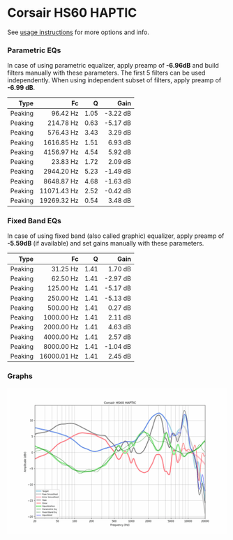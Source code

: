 # Corsair HS60 HAPTIC
See [usage instructions](https://github.com/jaakkopasanen/AutoEq#usage) for more options and info.

### Parametric EQs
In case of using parametric equalizer, apply preamp of **-6.96dB** and build filters manually
with these parameters. The first 5 filters can be used independently.
When using independent subset of filters, apply preamp of **-6.99 dB**.

| Type    | Fc          |    Q | Gain     |
|--------:|------------:|-----:|---------:|
| Peaking | 96.42 Hz    | 1.05 | -3.22 dB |
| Peaking | 214.78 Hz   | 0.63 | -5.17 dB |
| Peaking | 576.43 Hz   | 3.43 | 3.29 dB  |
| Peaking | 1616.85 Hz  | 1.51 | 6.93 dB  |
| Peaking | 4156.97 Hz  | 4.54 | 5.92 dB  |
| Peaking | 23.83 Hz    | 1.72 | 2.09 dB  |
| Peaking | 2944.20 Hz  | 5.23 | -1.49 dB |
| Peaking | 8648.87 Hz  | 4.68 | -1.63 dB |
| Peaking | 11071.43 Hz | 2.52 | -0.42 dB |
| Peaking | 19269.32 Hz | 0.54 | 3.48 dB  |

### Fixed Band EQs
In case of using fixed band (also called graphic) equalizer, apply preamp of **-5.59dB**
(if available) and set gains manually with these parameters.

| Type    | Fc          |    Q | Gain     |
|--------:|------------:|-----:|---------:|
| Peaking | 31.25 Hz    | 1.41 | 1.70 dB  |
| Peaking | 62.50 Hz    | 1.41 | -2.97 dB |
| Peaking | 125.00 Hz   | 1.41 | -5.17 dB |
| Peaking | 250.00 Hz   | 1.41 | -5.13 dB |
| Peaking | 500.00 Hz   | 1.41 | 0.27 dB  |
| Peaking | 1000.00 Hz  | 1.41 | 2.11 dB  |
| Peaking | 2000.00 Hz  | 1.41 | 4.63 dB  |
| Peaking | 4000.00 Hz  | 1.41 | 2.57 dB  |
| Peaking | 8000.00 Hz  | 1.41 | -1.04 dB |
| Peaking | 16000.01 Hz | 1.41 | 2.45 dB  |

### Graphs
![](./Corsair%20HS60%20HAPTIC.png)